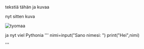 tekstiä tähän ja kuvaa


nyt sitten kuva 

![tyomaa](tehtava2/työmaa.jpg)

ja nyt viel Pythonia
'''
nimi=input("Sano nimesi: ")
print("Hei",nimi)


'''
